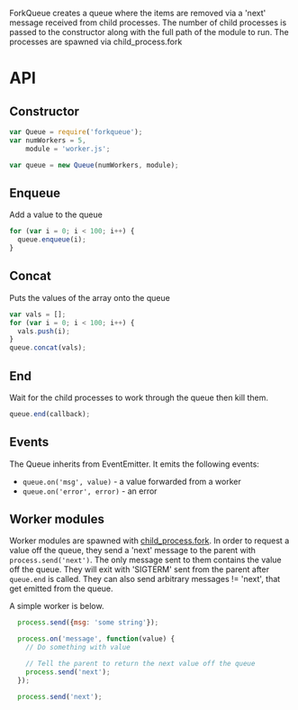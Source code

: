 ForkQueue creates a queue where the items are removed via a 'next' message received from child processes. The number of child processes is passed to the constructor along with the full path of the module to run. The processes are spawned via child\_process.fork
# API

## Constructor

```javascript
var Queue = require('forkqueue');
var numWorkers = 5,
    module = 'worker.js';

var queue = new Queue(numWorkers, module);
```

## Enqueue
Add a value to the queue

```javascript
for (var i = 0; i < 100; i++) {
  queue.enqueue(i);
}
```

## Concat 
Puts the values of the array onto the queue

```javascript
var vals = [];
for (var i = 0; i < 100; i++) {
  vals.push(i);
}
queue.concat(vals);
```

## End
Wait for the child processes to work through the queue then kill them.

```javascript
queue.end(callback);
```

## Events
The Queue inherits from EventEmitter. It emits the following events:

 * ```queue.on('msg', value)``` - a value forwarded from a worker 
 * ```queue.on('error', error)``` - an error

## Worker modules

Worker modules are spawned with [child_process.fork](http://nodejs.org/api/child_process.html#child_process_child_process_fork_modulepath_args_options). In order to request a value off the queue, they send a 'next' message to the parent with ```process.send('next')```. The only message sent to them contains the value off the queue. They will exit with 'SIGTERM' sent from the parent after ```queue.end``` is called. They can also send arbitrary messages != 'next', that get emitted from the queue. 

A simple worker is below.

```javascript
  process.send({msg: 'some string'});

  process.on('message', function(value) {
    // Do something with value

    // Tell the parent to return the next value off the queue
    process.send('next');
  });

  process.send('next');
```


